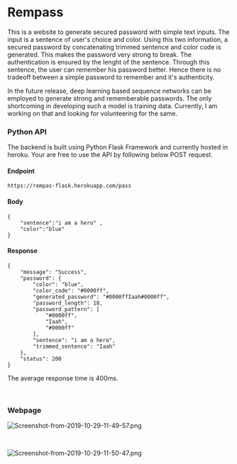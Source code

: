 # Rempass


This is a website to generate secured password with simple text inputs. The input is a sentence of user's choice and color. Using this two information, a secured password by concatenating trimmed sentence and color code is generated. This makes the password very strong to break. The authentication is ensured by the lenght of the sentence. Through this sentence, the user can remember his password better. Hence there is no tradeoff between a simple password to remember and it's authenticity. 

In the future release, deep learning based sequence networks can be employed to generate strong and rememberable passwords. The only shortcoming in developing such a model is training data. Currently, I am working on that and looking for volunteering for the same. 



### Python API


The backend is built using Python Flask Framework and currently hosted in heroku. Your are free to use the API by following below POST request. 



#### Endpoint
```
https://rempas-flask.herokuapp.com/pass
```


#### Body
```
{
	"sentence":"i am a hero" ,
	"color":"blue"
}
```

#### Response
```
{
    "message": "Success",
    "password": {
        "color": "blue",
        "color_code": "#0000ff",
        "generated_password": "#0000ffIaah#0000ff",
        "password_length": 18,
        "password_pattern": [
            "#0000ff",
            "Iaah",
            "#0000ff"
        ],
        "sentence": "i am a hero",
        "trimmed_sentence": "Iaah"
    },
    "status": 200
}
```


The average response time is 400ms.

<br>

### Webpage 

![Screenshot-from-2019-10-29-11-49-57.png](https://i.postimg.cc/kMHhxWMg/Screenshot-from-2019-10-29-11-49-57.png)



<br>


![Screenshot-from-2019-10-29-11-50-47.png](https://i.postimg.cc/gcyH0Rw7/Screenshot-from-2019-10-29-11-50-47.png)







